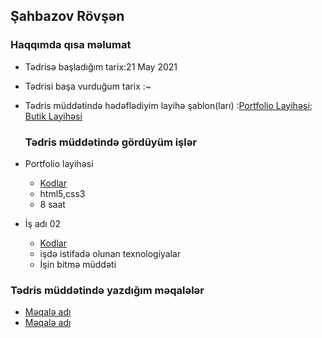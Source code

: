 ## Şahbazov Rövşən

  ###  Haqqımda qısa məlumat
  
- Tədrisə başladığım tarix:21 May 2021
- Tədrisi başa vurduğum tarix :~
- Tədris müddətində hədəflədiyim layihə şablon(ları) :[Portfolio Layihəsi](https://lmpixels.com/demo/leven-html-new/dark/index.html); [Butik Layihəsi](http://preview.themeforest.net/item/lusion-multipurpose-ecommerce-wordpress-theme/full_screen_preview/27657550?_ga=2.13465269.347072465.1623763225-169305443.1622102425)
  
  ###  Tədris müddətində gördüyüm işlər
- Portfolio layihəsi
    - [Kodlar]()
    - html5,css3
    - 8 saat
- İş adı 02
    - [Kodlar]()
    - işdə istifadə olunan texnologiyalar 
    - İşin bitmə müddəti

### Tədris müddətində yazdığım məqalələr
- [Məqalə adı]()
- [Məqalə adı]()

